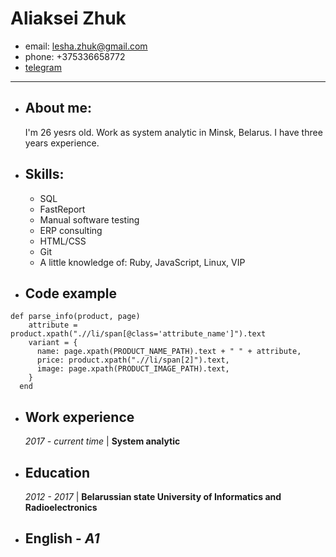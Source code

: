 # Aliaksei Zhuk

- email: lesha.zhuk@gmail.com
- phone: +375336658772
- [telegram](https://t.me/Who_is_John_Goltt)

---

- ## About me:

  I'm 26 yesrs old. Work as system analytic in Minsk, Belarus. I have three years experience.

- ## Skills:
  - SQL
  - FastReport
  - Manual software testing
  - ERP consulting
  - HTML/CSS
  - Git
  - A little knowledge of: Ruby, JavaScript, Linux, VIP
- ## Code example

```
def parse_info(product, page)
    attribute = product.xpath(".//li/span[@class='attribute_name']").text
    variant = {
      name: page.xpath(PRODUCT_NAME_PATH).text + " " + attribute,
      price: product.xpath(".//li/span[2]").text,
      image: page.xpath(PRODUCT_IMAGE_PATH).text,
    }
  end
```

- ## Work experience
  _2017 - current time_ | **System analytic**
- ## Education

  _2012 - 2017_ | **Belarussian state University of Informatics and Radioelectronics**

- ## English - _A1_
